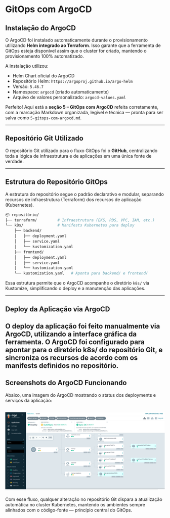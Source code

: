 # GitOps com ArgoCD

## Instalação do ArgoCD

O ArgoCD foi instalado automaticamente durante o provisionamento utilizando **Helm integrado ao Terraform**. Isso garante que a ferramenta de GitOps esteja disponível assim que o cluster for criado, mantendo o provisionamento 100% automatizado.

A instalação utilizou:

- Helm Chart oficial do ArgoCD
- Repositório Helm: `https://argoproj.github.io/argo-helm`
- Versão: `5.46.7`
- Namespace: `argocd` (criado automaticamente)
- Arquivo de valores personalizado: `argocd-values.yaml`

Perfeito! Aqui está a **seção 5 – GitOps com ArgoCD** refeita corretamente, com a marcação Markdown organizada, legível e técnica — pronta para ser salva como `5-gitops-com-argocd.md`.

---

## Repositório Git Utilizado

O repositório Git utilizado para o fluxo GitOps foi o **GitHub**, centralizando toda a lógica de infraestrutura e de aplicações em uma única fonte de verdade.

---

## Estrutura do Repositório GitOps

A estrutura do repositório segue o padrão declarativo e modular, separando recursos de infraestrutura (Terraform) dos recursos de aplicação (Kubernetes).

```bash
📦 repositório/
├── terraform/         # Infraestrutura (EKS, RDS, VPC, IAM, etc.)
└── k8s/               # Manifests Kubernetes para deploy
    ├── backend/
    │   ├── deployment.yaml
    │   ├── service.yaml
    │   └── kustomization.yaml
    ├── frontend/
    │   ├── deployment.yaml
    │   ├── service.yaml
    │   └── kustomization.yaml
    └── kustomization.yaml   # Aponta para backend/ e frontend/
```

Essa estrutura permite que o ArgoCD acompanhe o diretório `k8s/` via Kustomize, simplificando o deploy e a manutenção das aplicações.

---

## Deploy da Aplicação via ArgoCD

O deploy da aplicação foi feito manualmente via ArgoCD, utilizando a interface gráfica da ferramenta. O ArgoCD foi configurado para apontar para o diretório k8s/ do repositório Git, e sincroniza os recursos de acordo com os manifests definidos no repositório.
---

## Screenshots do ArgoCD Funcionando

Abaixo, uma imagem do ArgoCD mostrando o status dos deployments e serviços da aplicação:

![ArgoCD](images/argocd.png)
---

Com esse fluxo, qualquer alteração no repositório Git dispara a atualização automática no cluster Kubernetes, mantendo os ambientes sempre alinhados com o código-fonte — princípio central do GitOps.

